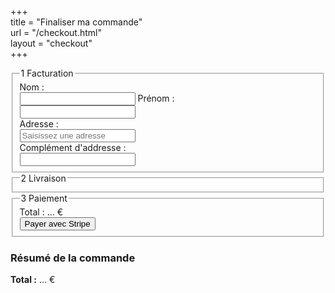+++  
title = "Finaliser ma commande"  
url    = "/checkout.html"  
layout = "checkout"  
+++
<!-- Pour Mondial Relay -->
<script src="//ajax.googleapis.com/ajax/libs/jquery/2.2.4/jquery.min.js"></script>
<script src="//unpkg.com/leaflet/dist/leaflet.js"></script>
<link rel="stylesheet" href="//unpkg.com/leaflet/dist/leaflet.css" />
<script src="//widget.mondialrelay.com/parcelshop-picker/jquery.plugin.mondialrelay.parcelshoppicker.min.js"></script>

<!-- Autocomplétion d'adresse via Geoportail -->
<script>
document.addEventListener("DOMContentLoaded", () => {

  const adresseInput = document.getElementById("adresse");
  const cpInput      = document.getElementById("code-postal");

  adresseInput.addEventListener("input", async e => {


    const q = e.target.value.trim();
    if (q.length < 3) return;

		const res = await fetch(`https://data.geopf.fr/geocodage/completion?text=${encodeURIComponent(q)}&limit=5&terr=METROPOLE`);

    const data = await res.json();
		//console.log("🔵 Suggestions reçues :", data);

    const cont = document.getElementById("autocomplete-container");
		cont.innerHTML = "";
		cont.style.display = "none";

		let count = 0;
		data.results?.forEach(item => {
			const div = document.createElement("div");
			div.className = "suggestion";
			div.textContent = item.fulltext || `${item.number} ${item.street} ${item.city}`;
			div.addEventListener("click", () => {
				adresseInput.value = div.textContent;
				remplirAdresseGeo(item);
				cont.innerHTML = "";
				cont.style.display = "none";
			});
			cont.appendChild(div);
			count++;
		});

		cont.style.display = count ? "block" : "none"

  });

	document.getElementById("bouton-relai").addEventListener("click", afficherPopupMondialRelay);

	//Affichage du contenu du panier
	afficherPanierDansCheckout();
});

window.addEventListener("panierMisAJour", () => {
  afficherPanierDansCheckout();
});

function afficherPanierDansCheckout() {
	const panierJSON = localStorage.getItem("panier");
	if (!panierJSON) return;

	let total = 0;
	const panier = JSON.parse(panierJSON);
	const ul = document.getElementById("panier-resume");

	ul.innerHTML = "";
	panier.forEach(article => {
		const li = document.createElement("li");
		li.innerHTML = `
			<div style="display:flex; gap:10px; margin-bottom:10px;">
				<img src="${article.image}" alt="${article.titre}" style="height:48px; width:auto; border-radius:4px;">
				<div>
					<strong>${article.titre}</strong><br>
					<span style="font-size:0.9em;">${article.description}</span><br>
					<span>${article.quantite} × ${article.prix}${article.monnaie}</span>
				</div>
			</div>
		`;
		ul.appendChild(li);
		total += article.prix * article.quantite;
	});

	document.getElementById("total-commande").innerHTML = `<strong>Total :</strong> ${total} €`;
  const totalPaiement = document.getElementById("prix-total");
  if (totalPaiement) {
    totalPaiement.innerHTML = `Total : ${total} €`;
  }
}

function afficherPopupMondialRelay() {
  const cp = localStorage.getItem('codePostal')?.trim() || "";
  const ville = localStorage.getItem('ville')?.trim() || "";

  if (!cp || !ville) {
    alert("Veuillez renseigner l'adresse avant.");
    return;
  }

  // Création de la pop-up
  const popup = document.createElement("div");
  popup.id = "popup-overlay";
  popup.style.cssText = `
    position:fixed; top:0; left:0; width:100vw; height:100vh;
    background:rgba(0,0,0,0.6); z-index:1000;
    display:flex; justify-content:center; align-items:center;
  `;

  const conteneur = document.createElement("div");
  conteneur.style.cssText = `
    background:#fff; padding:20px; width:90%; max-width:800px;
    max-height:90vh; overflow-y:auto; border-radius:6px;
  `;
	conteneur.style.position = "relative";

  // Création dynamique d’un widget frais
  const popupWidget = document.createElement("div");
  popupWidget.id = "popup-widget";
  popupWidget.style.display = "block";

  const zoneWidget = document.createElement("div");
  zoneWidget.id = "Zone_Widget";

  const inputHidden = document.createElement("input");
  inputHidden.type = "text";
  inputHidden.id = "Target_Widget";
  inputHidden.name = "point-relay";
  inputHidden.hidden = true;

  popupWidget.appendChild(zoneWidget);
  popupWidget.appendChild(inputHidden);
  conteneur.appendChild(popupWidget);

	// Bouton de fermeture
	const close = document.createElement("button");
	close.innerHTML = `
		<svg width="30" height="30" viewBox="0 0 30 30" xmlns="http://www.w3.org/2000/svg">
			<line x1="10" y1="10" x2="20" y2="20" stroke="white" stroke-width="2.5" stroke-linecap="round"/>
			<line x1="20" y1="10" x2="10" y2="20" stroke="white" stroke-width="2.5" stroke-linecap="round"/>
		</svg>
	`;
	close.style.cssText = `
		position: absolute;
		top: 12px;
		right: 12px;
		z-index: 1001;
		width: 30px;
		height: 30px;
		border-radius: 50%;
		background: #d32f2f;
		border: none;
		padding: 0;
		display: flex;
		align-items: center;
		justify-content: center;
		cursor: pointer;
		box-shadow: 0 3px 8px rgba(0,0,0,0.2);
		transition: transform 0.2s ease, background 0.3s;
	`;
	close.onmouseover = () => {
		close.style.transform = "scale(1.05)";
		close.style.background = "#b71c1c";
	};
	close.onmouseout = () => {
		close.style.transform = "scale(1)";
		close.style.background = "#d32f2f";
	};
	conteneur.appendChild(close);

	close.className = "bouton-fermer";

  close.onclick = () => {
    document.body.removeChild(popup);
  };
  conteneur.insertBefore(close, conteneur.firstChild);

  popup.appendChild(conteneur);
  document.body.appendChild(popup);

	// Fermeture si clic à l'extérieur du conteneur
	popup.addEventListener("click", function(e) {
		if (!conteneur.contains(e.target)) {
			close.click(); // Simule le clic sur le bouton croix
		}
	});

	// Fermeture avec Échap ou Entrée
	window.addEventListener("keydown", function(e) {
		if (e.key === "Escape" || e.key === "Enter") {
			close.click();
		}
	});


  // Initialisation du widget Mondial Relay
  $("#Zone_Widget").MR_ParcelShopPicker({
    Target: "#Target_Widget",
    Brand: "CC23JV2D",
    Country: "FR",
		AllowedCountries: "FR",
		Language: "FR",
		EnableGeolocalisatedSearch: "Yes",
    PostCode: cp,
    City: ville,
    NbResults: "10",
    ColLivMod: "24R",
    Responsive: true,
    ShowResultsOnMap: true,
    OnParcelShopSelected: function (data) {
      const zoneInfo = document.getElementById("relai-selectionne");
      const champ = document.getElementById("info-relai");
      if (!zoneInfo || !champ) return;

      const fullName = `<strong>${data.Nom}</strong><br>${data.Adresse1}, ${data.CP} ${data.Ville}`;
      let horaires = "";

      if (data.HoursHtmlTable) {
        const parser = new DOMParser();
        const doc = parser.parseFromString(data.HoursHtmlTable, "text/html");
        const rows = doc.querySelectorAll("table tr");
        const horairesBruts = [];

        rows.forEach(row => {
          const jour = row.querySelector("th")?.textContent?.trim()?.slice(0, 3);
          const tds = row.querySelectorAll("td");
          const heures = Array.from(tds).map(td => td.textContent.trim()).filter(Boolean).join(" / ");
          if (jour) horairesBruts.push({ jour, horaires: heures || "-" });
        });

        const groupes = {};
        horairesBruts.forEach(({ jour, horaires }) => {
          if (!groupes[horaires]) groupes[horaires] = [];
          groupes[horaires].push(jour);
        });

        const joursFR = { Mon: "Lun", Tue: "Mar", Wed: "Mer", Thu: "Jeu", Fri: "Ven", Sat: "Sam", Sun: "Dim" };

        const lignes = Object.entries(groupes).map(([horaires, jours]) => {
          const trad = jours.map(j => joursFR[j] || j);
          const etiquette = trad.length === 1 ? trad[0] : `${trad[0]}–${trad[trad.length - 1]}`;
          return `<div id="horaires-relai"><strong>${etiquette}</strong> : ${horaires}</div>`;
        });

        horaires = lignes.join("");
      }

      const html = `
        <div class="carte-relai">
          <div class="entete-relai"><span class="icone-carte">📍</span><strong>${data.Nom}</strong></div>
          <div class="adresse-relai">${data.Adresse1}<br>${data.CP} ${data.Ville}</div>
          <div class="horaire-relai">
            <div class="horloge">🕒 Horaires :</div>
            <div class="table-horaire">${horaires}</div>
          </div>
        </div>
      `;

      champ.innerHTML = html;
      zoneInfo.style.display = "block";

      window._pointRelaisAdresse = `${data.Nom}, ${data.Adresse1}, ${data.CP} ${data.Ville}`;
      window._pointRelaisId = data.ID;
			
			// On passe à l'étape 3
			const etape3 = document.getElementById("step-3");
			etape3.classList.add("actif");
			
			const boutonPaiement = document.getElementById("checkout-button");
			boutonPaiement.classList.remove("bouton-verrouille");

    }
  });
}

function remplirAdresseGeo(item) {
  const cp    = item.zipcode || "";
  const ville = item.city || item.oldcity || "";
  const pays  = item.country || "";
  const adresse = item.fulltext || `${item.street}, ${cp} ${ville}`;

  // Préremplit le champ Adresse
  document.getElementById("adresse").value = adresse;

	// Stockage
	localStorage.setItem('codePostal', cp);
	localStorage.setItem('ville', ville);

  // Affiche ou masque les points relais
	const boutonrelai = document.getElementById("bouton-relai");
	boutonrelai.style.display = "inline-block";

  window.adresseGoogleValidee = true;
  surveillerEtape1();

}

function surveillerEtape1() {
  const nom     = document.getElementById("nom").value.trim();
  const prenom  = document.getElementById("prenom").value.trim();
  const adresse = document.getElementById("adresse").value.trim();

  const etape1 = document.getElementById("step-1");
  const etape2 = document.getElementById("step-2");

  const etape_1_complete = nom && prenom && adresse;

  if (etape_1_complete) {
    etape2.classList.add("actif");
  } else {
    etape2.classList.remove("actif");
  }
}

</script>

<div class="checkout-wrapper">
  <div class="checkout-left">
    <form id="checkout-form">
      <!-- Étape 1 : Facturation -->
      <fieldset id="step-1" class="etape actif">
        <legend><span class="etape-numero">1</span> Facturation</legend>
        <label>Nom :<br><input type="text" name="nom" id="nom" required /></label>
        <label>Prénom :<br><input type="text" name="prenom" id="prenom" required /></label>
				<div style="position:relative;">
					<label>Adresse :<br>
						<input type="text" id="adresse" name="adresse" autocomplete="off" required
									 placeholder="Saisissez une adresse" />
					</label>
					<div id="autocomplete-container"></div>
				</div>
        <label>Complément d'addresse :<br><input type="text" name="complement_adresse" /></label>
			</fieldset>
      <!-- Étape 2 : Livraison -->
      <fieldset id="step-2" class="etape">
        <legend><span class="etape-numero">2</span> Livraison</legend>
        <div id="livraison-section">
          <div id="bloc-ville-cp" style="display:none; margin-bottom:1em;">
              <input type="text" id="code-postal" name="code-postal" maxlength="5" style="display:none;">
              <input type="text" id="ville" name="ville"  style="display:none;">
          </div>
					<!-- Bouton pour lancer le widget -->
					<button type="button" id="bouton-relai" class="bouton-relai" style="display:none;">📍 Choisir un Point Relais</button>
					<!-- Zone d'affichage du point relais choisi -->
					<div id="relai-selectionne" style="display:none; margin-top:0.5em; margin-bottom:0em;">
						<div id="titre-relai-selectionne"><strong>Relais sélectionné :</strong></div>
						<div id="info-relai"></div>
					</div>
        </div>
			</fieldset>
      <!-- Étape 3 : Paiement -->
      <fieldset id="step-3" class="etape">
        <legend><span class="etape-numero">3</span> Paiement</legend>
        <div id="prix-total">Total : ... €</div>
				<button type="button" id="checkout-button" class="bouton-checkout  bouton-verrouille">
          Payer avec Stripe
        </button>
				<script src="https://js.stripe.com/v3/"></script>
      </fieldset>
    </form>
  </div>
	<!-- Résumé commande -->
	<div class="checkout-right">
		<h3>Résumé de la commande</h3>
		<ul id="panier-resume"></ul>
		<p id="total-commande"><strong>Total :</strong> ... €</p>
	</div>
</div>

<script>
document.getElementById("checkout-button").addEventListener("click", function (event) {
  event.preventDefault(); // Empêche la soumission du formulaire

  let panier = JSON.parse(localStorage.getItem("panier")) || [];

  // Normaliser la monnaie pour Stripe
  panier = panier.map(item => ({
    ...item,
    monnaie: item.monnaie === "€" ? "eur" : item.monnaie
  }));

  fetch("http://localhost:3000/creer-session-checkout", {
    method: "POST",
    headers: { "Content-Type": "application/json" },
    body: JSON.stringify({ panier })
  })
  .then(response => {
    if (!response.ok) throw new Error("Réponse serveur non valide");
    return response.json();
  })
  .then(data => {
    if (!data.sessionId) throw new Error("Session Stripe non reçue");

    const stripe = Stripe("pk_test_51RkqVwGEPWcc8pKFZevbWerlrXRo1mIBwK9XfkO2eFBn9ulLVVXhpvozeHjDM7D3Xdu9hm3oUdTLhMO9UZfbPIYI00OmhDMt0o");
    stripe.redirectToCheckout({ sessionId: data.sessionId });
  })
  .catch(error => {
    console.error("💥 Erreur Stripe :", error);
    alert("Une erreur est survenue pendant la création du paiement. Vérifie ton panier et réessaie.");
  });
});

</script>
